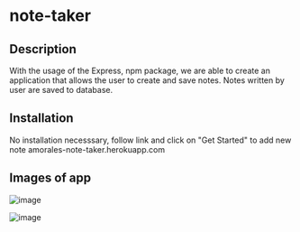# note-taker

## Description 

With the usage of the Express, npm package, we are able to create an application that allows the user to create and save notes. Notes written by user are saved to database. 

## Installation

No installation necesssary, follow link and click on "Get Started" to add new note amorales-note-taker.herokuapp.com 

## Images of app
![image](https://user-images.githubusercontent.com/117704967/224526987-c21e6707-1daf-401b-b55d-db48ff717494.png)

![image](https://user-images.githubusercontent.com/117704967/224527009-9cea1f02-3952-4ce3-a69c-546a4d30c2f9.png)
